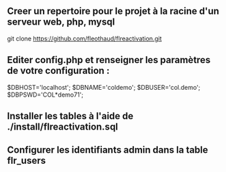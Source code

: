 ## Creer un repertoire pour le projet à la racine d'un serveur web, php, mysql

git clone https://github.com/fleothaud/flreactivation.git

## Editer config.php et renseigner les paramètres de votre configuration :

$DBHOST='localhost';
$DBNAME='coldemo';
$DBUSER='col.demo';
$DBPSWD='COL*demo71';

## Installer les tables à l'aide de ./install/flreactivation.sql

## Configurer les identifiants admin dans la table flr_users
